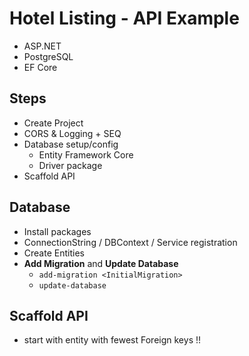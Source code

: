 # Hotel Listing - API Example 

- ASP.NET 
- PostgreSQL
- EF Core

## Steps

- Create Project
- CORS & Logging + SEQ
- Database setup/config
	- Entity Framework Core
	- Driver package
- Scaffold API


## Database
- Install packages
- ConnectionString / DBContext / Service registration
- Create Entities
- **Add Migration** and **Update Database**
	- `add-migration <InitialMigration>`
	- `update-database`

## Scaffold API
- start with entity with fewest Foreign keys !!